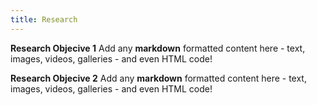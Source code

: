 ```yaml
---
title: Research
---
```


**Research Objecive 1**
Add any **markdown** formatted content here - text, images, videos, galleries - and even HTML code!

**Research Objecive 2**
Add any **markdown** formatted content here - text, images, videos, galleries - and even HTML code!
